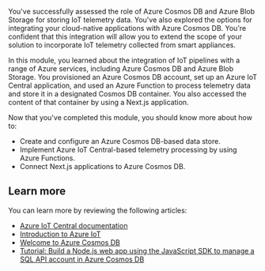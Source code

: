 You've successfully assessed the role of Azure Cosmos DB and Azure Blob Storage for storing IoT telemetry data. You've also explored the options for integrating your cloud-native applications with Azure Cosmos DB. You're confident that this integration will allow you to extend the scope of your solution to incorporate IoT telemetry collected from smart appliances.

In this module, you learned about the integration of IoT pipelines with a range of Azure services, including Azure Cosmos DB and Azure Blob Storage. You provisioned an Azure Cosmos DB account, set up an Azure IoT Central application, and used an Azure Function to process telemetry data and store it in a designated Cosmos DB container. You also accessed the content of that container by using a Next.js application.

Now that you've completed this module, you should know more about how to:

* Create and configure an Azure Cosmos DB-based data store.
* Implement Azure IoT Central-based telemetry processing by using Azure Functions.
* Connect Next.js applications to Azure Cosmos DB.

## Learn more

You can learn more by reviewing the following articles:

* [Azure IoT Central documentation](https://docs.microsoft.com/azure/iot-central/?azure-portal=true)
* [Introduction to Azure IoT](https://docs.microsoft.com/learn/paths/introduction-to-azure-iot/?azure-portal=true)
* [Welcome to Azure Cosmos DB](https://docs.microsoft.com/azure/cosmos-db/introduction?azure-portal=true)
* [Tutorial: Build a Node.js web app using the JavaScript SDK to manage a SQL API account in Azure Cosmos DB](https://docs.microsoft.com/azure/cosmos-db/sql-api-nodejs-application?azure-portal=true)
